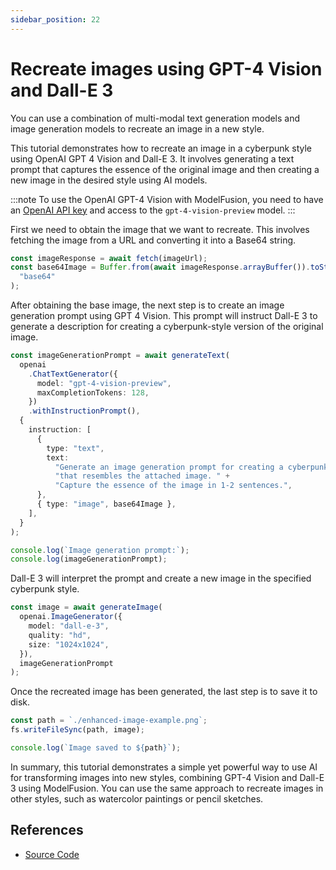 ```yaml
---
sidebar_position: 22
---
```


# Recreate images using GPT-4 Vision and Dall-E 3

You can use a combination of multi-modal text generation models and image generation models to recreate an image in a new style.

This tutorial demonstrates how to recreate an image in a cyberpunk style using OpenAI GPT 4 Vision and Dall-E 3. It involves generating a text prompt that captures the essence of the original image and then creating a new image in the desired style using AI models.

:::note
To use the OpenAI GPT-4 Vision with ModelFusion, you need to have an [OpenAI API key](https://platform.openai.com/) and access to the `gpt-4-vision-preview` model.
:::

First we need to obtain the image that we want to recreate. This involves fetching the image from a URL and converting it into a Base64 string.

```ts
const imageResponse = await fetch(imageUrl);
const base64Image = Buffer.from(await imageResponse.arrayBuffer()).toString(
  "base64"
);
```

After obtaining the base image, the next step is to create an image generation prompt using GPT 4 Vision. This prompt will instruct Dall-E 3 to generate a description for creating a cyberpunk-style version of the original image.

```ts
const imageGenerationPrompt = await generateText(
  openai
    .ChatTextGenerator({
      model: "gpt-4-vision-preview",
      maxCompletionTokens: 128,
    })
    .withInstructionPrompt(),
  {
    instruction: [
      {
        type: "text",
        text:
          "Generate an image generation prompt for creating a cyberpunk-style image " +
          "that resembles the attached image. " +
          "Capture the essence of the image in 1-2 sentences.",
      },
      { type: "image", base64Image },
    ],
  }
);

console.log(`Image generation prompt:`);
console.log(imageGenerationPrompt);
```

Dall-E 3 will interpret the prompt and create a new image in the specified cyberpunk style.

```ts
const image = await generateImage(
  openai.ImageGenerator({
    model: "dall-e-3",
    quality: "hd",
    size: "1024x1024",
  }),
  imageGenerationPrompt
);
```

Once the recreated image has been generated, the last step is to save it to disk.

```ts
const path = `./enhanced-image-example.png`;
fs.writeFileSync(path, image);

console.log(`Image saved to ${path}`);
```

In summary, this tutorial demonstrates a simple yet powerful way to use AI for transforming images into new styles, combining GPT-4 Vision and Dall-E 3 using ModelFusion. You can use the same approach to recreate images in other styles, such as watercolor paintings or pencil sketches.

## References

- [Source Code](https://github.com/lgrammel/modelfusion/blob/main/examples/basic/src/tutorials/recreate-image-gpt4-vision.ts)
